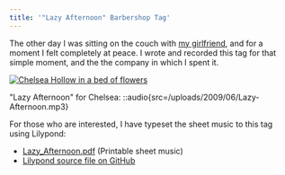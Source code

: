 ```yaml
---
title: '"Lazy Afternoon" Barbershop Tag'
---
```


The other day I was sitting on the couch with [my girlfriend](https://www.chelseahollow.com), and for a moment I felt completely at peace. I wrote and recorded this tag for that simple moment, and the the company in which I spent it.

[![Chelsea Hollow in a bed of flowers](/uploads/2009/06/n695475033_6330053_5271599-500x375.jpg "n695475033_6330053_5271599")](/uploads/2009/06/n695475033_6330053_5271599.jpg)

"Lazy Afternoon" for Chelsea:
::audio{src=/uploads/2009/06/Lazy-Afternoon.mp3}

For those who are interested, I have typeset the sheet music to this tag using Lilypond:[](/uploads/2009/06/Lazy_Afternoon.pdf)

- [Lazy_Afternoon.pdf](/uploads/2009/06/Lazy_Afternoon.pdf) (Printable sheet music)
- [Lilypond source file on GitHub](https://github.com/captbaritone/eldredge-lazy_afternoon)
